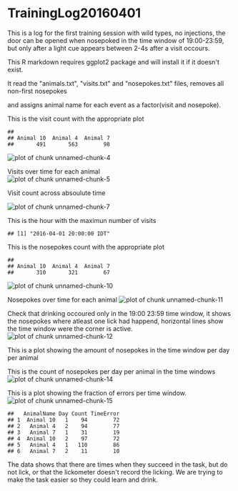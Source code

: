 TrainingLog20160401
=======================

This is a log for the first training session with wild types, no injections, the door can be opened when nosepoked in the time window of 19:00-23:59, but only after a light cue appears between 2-4s after a visit occours.

This R markdown requires ggplot2 package and will install it if it doesn't exist.  


It read the "animals.txt", "visits.txt" and "nosepokes.txt" files, removes all non-first nosepokes    

and assigns animal name for each event as a factor(visit and nosepoke).  



This is the visit count with the appropriate plot  

```
## 
## Animal 10  Animal 4  Animal 7 
##       491       563        98
```

![plot of chunk unnamed-chunk-4](figure/unnamed-chunk-4-1.png)

Visits over time for each animal   
![plot of chunk unnamed-chunk-5](figure/unnamed-chunk-5-1.png)

Visit count across absoulute time  


![plot of chunk unnamed-chunk-7](figure/unnamed-chunk-7-1.png)



This is the hour with the maximun number of visits  

```
## [1] "2016-04-01 20:00:00 IDT"
```


This is the nosepokes count with the appropriate plot 

```
## 
## Animal 10  Animal 4  Animal 7 
##       310       321        67
```

![plot of chunk unnamed-chunk-10](figure/unnamed-chunk-10-1.png)


Nosepokes over time for each animal
![plot of chunk unnamed-chunk-11](figure/unnamed-chunk-11-1.png)

Check that drinking occoured only in the 19:00 23:59 time window, it shows the nosepokes where atleast one lick had happend, horizontal lines show the time window were the corner is active.
![plot of chunk unnamed-chunk-12](figure/unnamed-chunk-12-1.png)


This is a plot showing the amount of nosepokes in the time window per day per animal  


This is the count of nosepokes per day per animal in the time windows
![plot of chunk unnamed-chunk-14](figure/unnamed-chunk-14-1.png)

This is a plot showing the fraction of errors per time window.
![plot of chunk unnamed-chunk-15](figure/unnamed-chunk-15-1.png)

```
##   AnimalName Day Count TimeError
## 1  Animal 10   1    94        72
## 2   Animal 4   2    94        77
## 3   Animal 7   1    31        19
## 4  Animal 10   2    97        72
## 5   Animal 4   1   110        86
## 6   Animal 7   2    11        10
```
The data shows that there are times when they succeed in the task, but do not lick, or that the lickometer doesn't record the licking. We are trying to make the task easier so they could learn and drink.  
